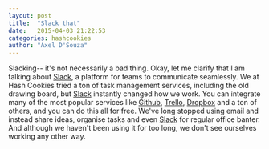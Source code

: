 ```yaml
---
layout: post
title:  "Slack that"
date:   2015-04-03 21:22:53
categories: hashcookies
author: "Axel D'Souza"
---
```



Slacking-- it's not necessarily a bad thing. Okay, let me clarify that I am talking about [Slack](http://slack.com), a platform for teams to communicate seamlessly. We at Hash Cookies tried a ton of task management services, including the old drawing board, but [Slack](http://slack.com) instantly changed how we work. You can integrate many of the most popular services like [Github](http://github.com), [Trello](http://trello.com), [Dropbox](htpp://dropbox.com) and a ton of others, and you can do this all for free. We've long stopped using email and instead share ideas, organise tasks and even [Slack](http://slack.com) for regular office banter. And although we haven't been using it for too long, we don't see ourselves working any other way. 
